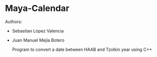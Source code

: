Maya-Calendar
=============

Authors: 
- Sebastian López Valencia 
- Juan Manuel Mejía Botero

  Program to convert a date between HAAB and Tzolkin year using C++
